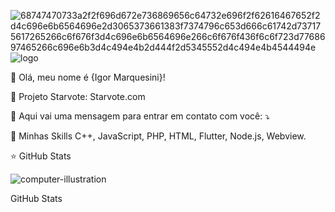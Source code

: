 ![68747470733a2f2f696d672e736869656c64732e696f2f62616467652f2d4c696e6b6564696e2d3065373661383f7374796c653d666c61742d737175617265266c6f676f3d4c696e6b6564696e266c6f676f436f6c6f723d7768697465266c696e6b3d4c494e4b2d444f2d5345552d4c494e4b4544494e](https://github.com/user-attachments/assets/7a244064-3b2b-4338-9080-5ca23b10b7d9)![logo](https://github.com/user-attachments/assets/1be7b30d-8b39-4960-9655-b691f76b338f)

💜 Olá, meu nome é {Igor Marquesini}!

🔭 Projeto Starvote: Starvote.com

💌 Aqui vai uma mensagem para entrar em contato com você: ⤵️



🚀 Minhas Skills
C++, JavaScript, PHP, HTML, Flutter, Node.js, Webview.


⭐ GitHub Stats


![computer-illustration](https://github.com/user-attachments/assets/d4ce34cb-aed3-4bde-9b22-478ebbe11a01)


GitHub Stats
